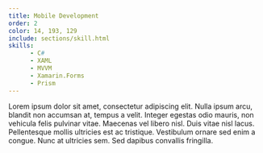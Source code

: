 ```yaml
---
title: Mobile Development
order: 2
color: 14, 193, 129
include: sections/skill.html
skills:
      - C#
      - XAML
      - MVVM
      - Xamarin.Forms
      - Prism
---
```

Lorem ipsum dolor sit amet, consectetur adipiscing elit. Nulla ipsum arcu, blandit non accumsan at, tempus a velit. Integer egestas odio mauris, non vehicula felis pulvinar vitae. Maecenas vel libero nisl. Duis vitae nisl lacus. Pellentesque mollis ultricies est ac tristique. Vestibulum ornare sed enim a congue. Nunc at ultricies sem. Sed dapibus convallis fringilla.
